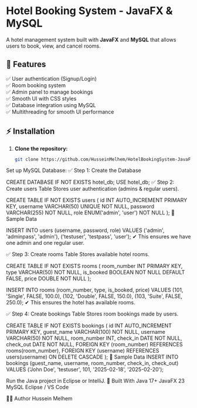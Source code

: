 # Hotel Booking System - JavaFX & MySQL

A hotel management system built with **JavaFX** and **MySQL** that allows users to book, view, and cancel rooms.

## 🚀 Features
✅ User authentication (Signup/Login)  
✅ Room booking system  
✅ Admin panel to manage bookings  
✅ Smooth UI with CSS styles  
✅ Database integration using MySQL  
✅ Multithreading for smooth UI performance  

## ⚡ Installation
1. **Clone the repository:**
   ```sh
   git clone https://github.com/HusseinMelhem/HotelBookingSystem-JavaFX-MySQL.git
Set up MySQL Database:
✅ Step 1: Create the Database

CREATE DATABASE IF NOT EXISTS hotel_db;
USE hotel_db;
✅ Step 2: Create users Table
Stores user authentication (admins & regular users).

CREATE TABLE IF NOT EXISTS users (
    id INT AUTO_INCREMENT PRIMARY KEY,
    username VARCHAR(50) UNIQUE NOT NULL,
    password VARCHAR(255) NOT NULL,
    role ENUM('admin', 'user') NOT NULL
);
📝 Sample Data

INSERT INTO users (username, password, role) VALUES
('admin', 'adminpass', 'admin'),
('testuser', 'testpass', 'user');
✔ This ensures we have one admin and one regular user.

✅ Step 3: Create rooms Table
Stores available hotel rooms.

CREATE TABLE IF NOT EXISTS rooms (
    room_number INT PRIMARY KEY,
    type VARCHAR(50) NOT NULL,
    is_booked BOOLEAN NOT NULL DEFAULT FALSE,
    price DOUBLE NOT NULL
);

INSERT INTO rooms (room_number, type, is_booked, price) VALUES
(101, 'Single', FALSE, 100.0),
(102, 'Double', FALSE, 150.0),
(103, 'Suite', FALSE, 250.0);
✔ This ensures the hotel has available rooms.

✅ Step 4: Create bookings Table
Stores room bookings made by users.

CREATE TABLE IF NOT EXISTS bookings (
    id INT AUTO_INCREMENT PRIMARY KEY,
    guest_name VARCHAR(100) NOT NULL,
    username VARCHAR(50) NOT NULL,
    room_number INT,
    check_in DATE NOT NULL,
    check_out DATE NOT NULL,
    FOREIGN KEY (room_number) REFERENCES rooms(room_number),
    FOREIGN KEY (username) REFERENCES users(username) ON DELETE CASCADE
);
📝 Sample Data
INSERT INTO bookings (guest_name, username, room_number, check_in, check_out) VALUES
('John Doe', 'testuser', 101, '2025-02-18', '2025-02-20');

Run the Java project in Eclipse or IntelliJ.
🔧 Built With
Java 17+
JavaFX 23
MySQL
Eclipse / VS Code

👨‍💻 Author
Hussein Melhem
